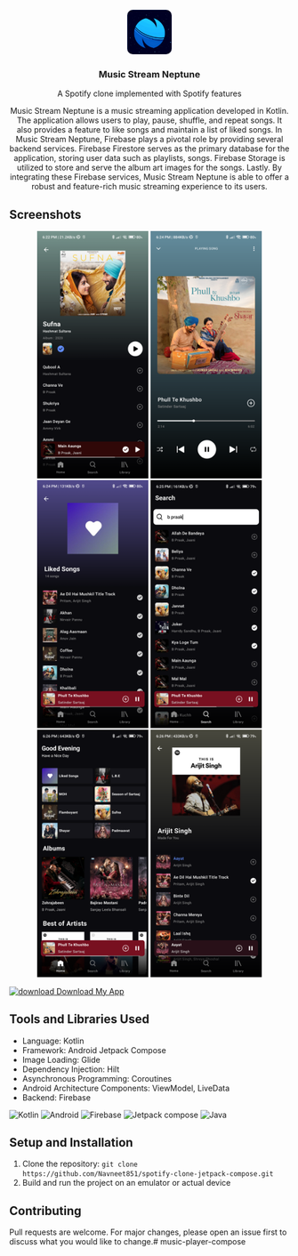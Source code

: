 <p align="center">
  <img style="border-radius : 10px;" src="app/src/main/res/drawable/logo.png" alt="Logo" width="80" height="80">
  <h3 align="center">Music Stream Neptune</h3>
<p align="center">A Spotify clone implemented with Spotify features</p>
</p>

<p align="center">
  Music Stream Neptune is a music streaming application developed in Kotlin. The application allows users to play, pause, shuffle, and repeat songs. It also provides a feature to like songs and maintain a list of liked songs. In Music Stream Neptune, Firebase plays a pivotal role by providing several backend services. Firebase Firestore serves as the primary database for the application, storing user data such as playlists, songs. Firebase Storage is utilized to store and serve the album art images for the songs. Lastly. By integrating these Firebase services, Music Stream Neptune is able to offer a robust and feature-rich music streaming experience to its users.
</p>

## Screenshots

<p align="center">
  <img src="assets/Screenshot_20240619_182216.png" alt="Screenshot 1" width="200">
  <img src="assets/Screenshot_20240619_182351.png" alt="Screenshot 2" width="200">
  <img src="assets/Screenshot_20240619_182430.png" alt="Screenshot 3" width="200">
  <img src="assets/Screenshot_20240619_182511.png" alt="Screenshot 3" width="200">
  <img src="assets/Screenshot_20240619_182533.png" alt="Screenshot 3" width="200">
  <img src="assets/Screenshot_20240619_182620.png" alt="Screenshot 3" width="200">
</p>


<a href="https://drive.google.com/file/d/1fFaSRDJ0lcOTYglQCBpepjVlQXGehy5E/view?usp=sharing" ><img src="https://img.icons8.com/color/48/000000/download" alt="download" width="40" height="40"/> Download My App</a>

## Tools and Libraries Used

- Language: Kotlin
- Framework: Android Jetpack Compose
- Image Loading: Glide
- Dependency Injection: Hilt
- Asynchronous Programming: Coroutines
- Android Architecture Components: ViewModel, LiveData
- Backend: Firebase

<p align="left">
  <img src="https://img.icons8.com/color/48/000000/kotlin.png" alt="Kotlin" width="40" height="40"/>
  <img src="https://img.icons8.com/color/48/000000/android-os.png" alt="Android" width="40" height="40"/>
  <img src="https://img.icons8.com/color/48/000000/firebase.png" alt="Firebase" width="40" height="40"/>
  <img src="https://blogger.googleusercontent.com/img/b/R29vZ2xl/AVvXsEjC97Z8BResg5dlPqczsRCFhP6zewWX0X0e7fVPG-G7PuUZwwZVsi9OPoqJYkgqT2h0FI95SsmWzVEgpt8b8HAqFiIxZ98TFtY4lE0b8UrtVJ2HrJebRwl6C9DslsQDl9KnBIrdHS6LtkY/s1600/jetpack+compose+icon_RGB.png" alt="Jetpack compose" width="40" height="40"/>
  <img src="https://img.icons8.com/color/48/000000/java-coffee-cup-logo--v1.png" alt="Java" width="40" height="40"/>
</p>

## Setup and Installation

1. Clone the repository: `git clone https://github.com/Navneet851/spotify-clone-jetpack-compose.git`
2. Build and run the project on an emulator or actual device

## Contributing

Pull requests are welcome. For major changes, please open an issue first to discuss what you would like to change.# music-player-compose
